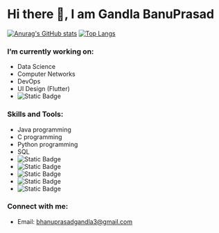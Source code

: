 # Hi there 👋, I am Gandla BanuPrasad
[![Anurag's GitHub stats](https://github-readme-stats.vercel.app/api?username=anuraghazra)](https://github.com/anuraghazra/github-readme-stats)
[![Top Langs](https://github-readme-stats.vercel.app/api/top-langs/?username=anuraghazra)](https://github.com/anuraghazra/github-readme-stats)

### I’m currently working on:
- Data Science
- Computer Networks
- DevOps
- UI Design (Flutter)
- ![Static Badge](https://img.shields.io/badge/Github-black?style=flat-square&logo=github&logoColor=white&logoSize=auto)

### Skills and Tools:
- Java programming
- C programming
- Python programming
- SQL
- ![Static Badge](https://img.shields.io/badge/c-purple?style=flat&logo=c&logoColor=white&logoSize=auto)
- ![Static Badge](https://img.shields.io/badge/HTML-orange?style=social&logo=html5&logoColor=orange&logoSize=auto)
- ![Static Badge](https://img.shields.io/badge/css-blue?style=flat-square&logo=css&logoColor=white&logoSize=auto)
- ![Static Badge](https://img.shields.io/badge/Nodejs-green?style=for-the-badge&logo=nodedotjs&logoColor=white&logoSize=auto)
- ![Static Badge](https://img.shields.io/badge/R%20programming-lightblue?style=plastic&logo=rstudioide&logoColor=white&logoSize=auto)

### Connect with me:
- Email: bhanuprasadgandla3@gmail.com
